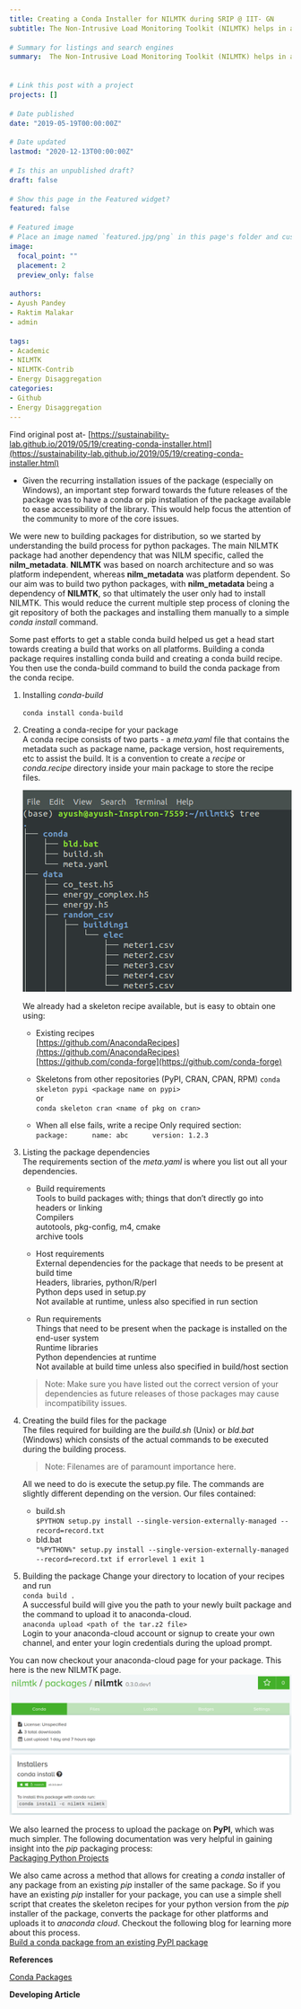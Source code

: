 ```yaml
---
title: Creating a Conda Installer for NILMTK during SRIP @ IIT- GN
subtitle: The Non-Intrusive Load Monitoring Toolkit (NILMTK) helps in analyzing energy data collected in different formats by converting it to a standardized NILMTK-DF using dataset parsers and then providing benchmarking disaggregation algorithms plus comparing the performances of those algorithms using accuracy metrics.  

# Summary for listings and search engines
summary:  The Non-Intrusive Load Monitoring Toolkit (NILMTK) helps in analyzing energy data collected in different formats by converting it to a standardized NILMTK-DF using dataset parsers and then providing benchmarking disaggregation algorithms plus comparing the performances of those algorithms using accuracy metrics. 

    
# Link this post with a project
projects: []

# Date published
date: "2019-05-19T00:00:00Z"

# Date updated
lastmod: "2020-12-13T00:00:00Z"

# Is this an unpublished draft?
draft: false

# Show this page in the Featured widget?
featured: false

# Featured image
# Place an image named `featured.jpg/png` in this page's folder and customize its options here.
image:
  focal_point: ""
  placement: 2
  preview_only: false

authors:
- Ayush Pandey
- Raktim Malakar
- admin

tags:
- Academic
- NILMTK
- NILMTK-Contrib
- Energy Disaggregation
categories:
- Github
- Energy Disaggregation
---
```


Find original post at- 
[https://sustainability-lab.github.io/2019/05/19/creating-conda-installer.html](https://sustainability-lab.github.io/2019/05/19/creating-conda-installer.html)

* Given the recurring installation issues of the package (especially on Windows), an important step forward towards the future releases of the package was to have a conda or pip installation of the package available to ease accessibility of the library. This would help focus the attention of the community to more of the core issues.

We were new to building packages for distribution, so we started by understanding the build process for python packages. The main NILMTK package had another dependency that was NILM specific, called the **nilm_metadata**. **NILMTK** was based on noarch architecture and so was platform independent, whereas **nilm_metadata** was platform dependent. So our aim was to build two python packages, with **nilm_metadata** being a dependency of **NILMTK**, so that ultimately the user only had to install NILMTK. This would reduce the current multiple step process of cloning the git repository of both the packages and installing them manually to a simple *conda install* command.   

Some past efforts to get a stable conda build helped us get a head start towards creating a build that works on all platforms. Building a conda package requires installing conda build and creating a conda build recipe. You then use the conda-build command to build the conda package from the conda recipe.

1. Installing *conda-build*  

    `conda install conda-build`

2. Creating a conda-recipe for your package  
    A conda recipe consists of two parts - a *meta.yaml* file that contains the metadata such as package name, package version, host requirements, etc to assist the build. It is a convention to create a *recipe* or *conda.recipe* directory inside your main package to store the recipe files. 

    ![Recipe](recipe.png "Recipe")

    We already had a skeleton recipe available, but is easy to obtain one using:
    * Existing recipes  
         [https://github.com/AnacondaRecipes](https://github.com/AnacondaRecipes)  
         [https://github.com/conda-forge](https://github.com/conda-forge)
   
    * Skeletons from other repositories (PyPI, CRAN, CPAN, RPM)
            `conda skeleton pypi <package name on pypi>`  
            or  
            `conda skeleton cran <name of pkg on cran>`  

    * When all else fails, write a recipe
         Only required section:  
            ```
            package:     
              name: abc     
              version: 1.2.3    
             ```
3. Listing the package dependencies  
       The requirements section of the *meta.yaml* is where you list out all your dependencies.

    * Build requirements  
        Tools to build packages with; things that don’t directly go into headers or linking  
        Compilers  
        autotools, pkg-config, m4, cmake  
        archive tools  

    * Host requirements  
        External dependencies for the package that needs to be present at build time  
        Headers, libraries, python/R/perl  
        Python deps used in setup.py  
        Not available at runtime, unless also specified in run section  

    * Run requirements  
        Things that need to be present when the package is installed on the end-user system  
        Runtime libraries  
        Python dependencies at runtime  
        Not available at build time unless also specified in build/host section  

    > Note: Make sure you have listed out the correct version of your dependencies as future releases of those packages may cause incompatibility issues. 
4. Creating the build files for the package  
    The files required for building are the *build.sh* (Unix) or *bld.bat* (Windows) which consists of the actual commands to be executed during the building process.

    > Note: Filenames are of paramount importance here.  
    
    All we need to do is execute the setup.py file. The commands are slightly different depending on the version. Our files contained:
    * build.sh  
        `$PYTHON setup.py install --single-version-externally-managed --record=record.txt`
    * bld.bat  
        `"%PYTHON%" setup.py install --single-version-externally-managed --record=record.txt
        if errorlevel 1 exit 1`  
5. Building the package
    Change your directory to location of your recipes and run  
    `conda build .`  
    A successful build will give you the path to your newly built package and the command to upload it to anaconda-cloud.  
    `anaconda upload <path of the tar.z2 file>`  
    Login to your anaconda-cloud account or signup to create your own channel, and enter your login credentials during the upload prompt.  

You can now checkout your anaconda-cloud page for your package. This here is the new NILMTK page.
![NILMTK Page](featured.png "NILMTK Page") 

We also learned the process to upload the package on **PyPI**, which was much simpler. The following documentation was very helpful in gaining insight into the *pip* packaging process:  
[Packaging Python Projects](https://packaging.python.org/tutorials/packaging-projects/ "Packaging Python Projects")  

We also came across a method that allows for creating a *conda* installer of any package from an existing *pip* installer of the same package. So if you have an existing *pip* installer for your package, you can use a simple shell script that creates the skeleton recipes for your python version from the *pip* installer of the package, converts the package for other platforms and uploads it to *anaconda cloud*. Checkout the following blog for learning more about this process.  
[Build a conda package from an existing PyPI package](https://medium.com/@giswqs/building-a-conda-package-and-uploading-it-to-anaconda-cloud-6a3abd1c5c52 "Build a conda package from an existing PyPI package")

**References**  

[Conda Packages](https://python-packaging-tutorial.readthedocs.io/en/latest/conda.html "Conda Packages")

**Developing Article**